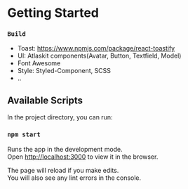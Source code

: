 # Getting Started

### `Build`
- Toast: https://www.npmjs.com/package/react-toastify
- UI: Atlaskit components(Avatar, Button, Textfield, Model)
- Font Awesome
- Style: Styled-Component, SCSS
- ..

## Available Scripts

In the project directory, you can run:

### `npm start`

Runs the app in the development mode.\
Open [http://localhost:3000](http://localhost:3000) to view it in the browser.

The page will reload if you make edits.\
You will also see any lint errors in the console.

